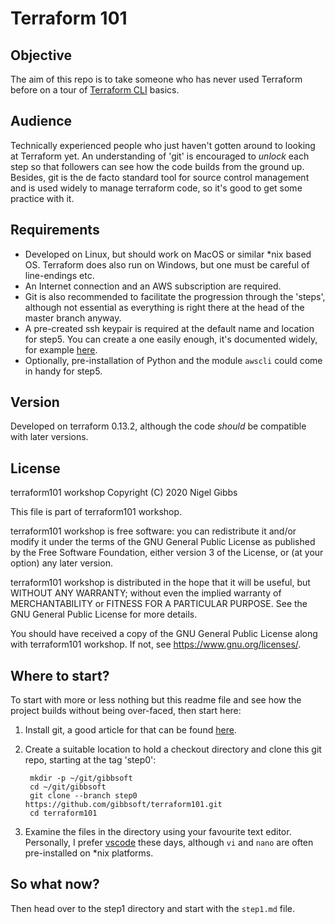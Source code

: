# Terraform 101

## Objective

The aim of this repo is to take someone who has never used Terraform before on a tour of [Terraform CLI](https://www.terraform.io/docs/cli-index.html) basics.

## Audience

Technically experienced people who just haven't gotten around to looking at Terraform yet.  An understanding of 'git' is encouraged to _unlock_ each step so that followers can see how the code builds from the ground up.  Besides, git is the de facto standard tool for source control management and is used widely to manage terraform code, so it's good to get some practice with it.

## Requirements

- Developed on Linux, but should work on MacOS or similar *nix based OS.  Terraform does also run on Windows, but one must be careful of line-endings etc.
- An Internet connection and an AWS subscription are required.
- Git is also recommended to facilitate the progression through the 'steps', although not essential as everything is right there at the head of the master branch anyway.
- A pre-created ssh keypair is required at the default name and location for step5.  You can create a one easily enough, it's documented widely, for example [here](https://git-scm.com/book/en/v2/Git-on-the-Server-Generating-Your-SSH-Public-Key).
- Optionally, pre-installation of Python and the module `awscli` could come in handy for step5.

## Version

Developed on terraform 0.13.2, although the code _should_ be compatible with later versions.

## License

terraform101 workshop
Copyright (C) 2020 Nigel Gibbs

This file is part of terraform101 workshop.

terraform101 workshop is free software: you can redistribute it and/or modify
it under the terms of the GNU General Public License as published by
the Free Software Foundation, either version 3 of the License, or
(at your option) any later version.

terraform101 workshop is distributed in the hope that it will be useful,
but WITHOUT ANY WARRANTY; without even the implied warranty of
MERCHANTABILITY or FITNESS FOR A PARTICULAR PURPOSE.  See the
GNU General Public License for more details.

You should have received a copy of the GNU General Public License
along with terraform101 workshop.  If not, see <https://www.gnu.org/licenses/>.

## Where to start?

To start with more or less nothing but this readme file and see how the project builds without being over-faced, then start here:

1. Install git, a good article for that can be found [here](https://docs.gitlab.com/ee/topics/git/how_to_install_git/).
2. Create a suitable location to hold a checkout directory and clone this git repo, starting at the tag 'step0':

        mkdir -p ~/git/gibbsoft
        cd ~/git/gibbsoft
        git clone --branch step0 https://github.com/gibbsoft/terraform101.git
        cd terraform101

3. Examine the files in the directory using your favourite text editor. Personally, I prefer [vscode](https://code.visualstudio.com/) these days, although `vi` and `nano` are often pre-installed on *nix platforms.

## So what now?

Then head over to the step1 directory and start with the `step1.md` file.
